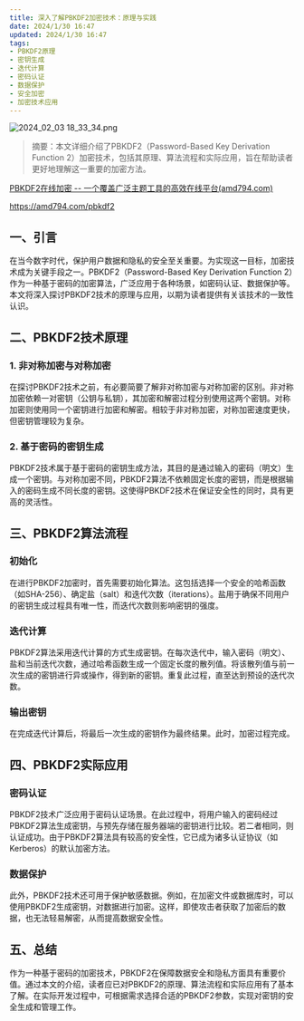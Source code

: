 ```yaml
---
title: 深入了解PBKDF2加密技术：原理与实践
date: 2024/1/30 16:47
updated: 2024/1/30 16:47
tags:
- PBKDF2原理
- 密钥生成
- 迭代计算
- 密码认证
- 数据保护
- 安全加密
- 加密技术应用
---
```



<img src="https://static.amd794.com/blog/images/2024_02_03 18_33_34.png@blog" title="2024_02_03 18_33_34.png" alt="2024_02_03 18_33_34.png"/>

> 摘要：本文详细介绍了PBKDF2（Password-Based Key Derivation Function 2）加密技术，包括其原理、算法流程和实际应用，旨在帮助读者更好地理解这一重要的加密方法。

[PBKDF2在线加密 -- 一个覆盖广泛主题工具的高效在线平台(amd794.com)](https://amd794.com/pbkdf2)

https://amd794.com/pbkdf2

## 一、引言

在当今数字时代，保护用户数据和隐私的安全至关重要。为实现这一目标，加密技术成为关键手段之一。PBKDF2（Password-Based Key Derivation Function 2）作为一种基于密码的加密算法，广泛应用于各种场景，如密码认证、数据保护等。本文将深入探讨PBKDF2技术的原理与应用，以期为读者提供有关该技术的一致性认识。

## 二、PBKDF2技术原理

### 1. 非对称加密与对称加密

在探讨PBKDF2技术之前，有必要简要了解非对称加密与对称加密的区别。非对称加密依赖一对密钥（公钥与私钥），其加密和解密过程分别使用这两个密钥。对称加密则使用同一个密钥进行加密和解密。相较于非对称加密，对称加密速度更快，但密钥管理较为复杂。

### 2. 基于密码的密钥生成

PBKDF2技术属于基于密码的密钥生成方法，其目的是通过输入的密码（明文）生成一个密钥。与对称加密不同，PBKDF2算法不依赖固定长度的密钥，而是根据输入的密码生成不同长度的密钥。这使得PBKDF2技术在保证安全性的同时，具有更高的灵活性。

## 三、PBKDF2算法流程

### 初始化

在进行PBKDF2加密时，首先需要初始化算法。这包括选择一个安全的哈希函数（如SHA-256）、确定盐（salt）和迭代次数（iterations）。盐用于确保不同用户的密钥生成过程具有唯一性，而迭代次数则影响密钥的强度。

### 迭代计算

PBKDF2算法采用迭代计算的方式生成密钥。在每次迭代中，输入密码（明文）、盐和当前迭代次数，通过哈希函数生成一个固定长度的散列值。将该散列值与前一次生成的密钥进行异或操作，得到新的密钥。重复此过程，直至达到预设的迭代次数。

### 输出密钥

在完成迭代计算后，将最后一次生成的密钥作为最终结果。此时，加密过程完成。

## 四、PBKDF2实际应用

### 密码认证

PBKDF2技术广泛应用于密码认证场景。在此过程中，将用户输入的密码经过PBKDF2算法生成密钥，与预先存储在服务器端的密钥进行比较。若二者相同，则认证成功。由于PBKDF2算法具有较高的安全性，它已成为诸多认证协议（如Kerberos）的默认加密方法。

### 数据保护

此外，PBKDF2技术还可用于保护敏感数据。例如，在加密文件或数据库时，可以使用PBKDF2生成密钥，对数据进行加密。这样，即使攻击者获取了加密后的数据，也无法轻易解密，从而提高数据安全性。

## 五、总结

作为一种基于密码的加密技术，PBKDF2在保障数据安全和隐私方面具有重要价值。通过本文的介绍，读者应已对PBKDF2的原理、算法流程和实际应用有了基本了解。在实际开发过程中，可根据需求选择合适的PBKDF2参数，实现对密钥的安全生成和管理工作。